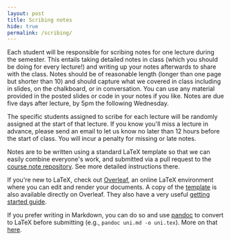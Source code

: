 ```yaml
---
layout: post
title: Scribing notes
hide: true
permalink: /scribing/
---
```


Each student will be responsible for scribing notes for one lecture during the semester.
This entails taking detailed notes in class (which you should be doing for every lecture!) and writing up your notes afterwards to share with the class. 
Notes should be of reasonable length (longer than one page but shorter than 10) and should capture what we covered in class including in slides, on the chalkboard, or in conversation.
You can use any material provided in the posted slides or code in your notes if you like.
Notes are due five days after lecture, by 5pm the following Wednesday.

The specific students assigned to scribe for each lecture will be randomly assigned at the start of that lecture.
If you know you'll miss a lecture in advance, please send an email to let us know no later than 12 hours before the start of class.
You will incur a penalty for missing or late notes.

Notes are to be written using a standard LaTeX template so that we can easily combine everyone's work, and submitted via a pull request to the [course note repository](https://github.com/jhofman/msd2019-notes).
See more detailed instructions there.

If you're new to LaTeX, check out [Overleaf](http://overleaf.com), an online LaTeX environment where you can edit and render your documents.
A copy of the [template](https://www.overleaf.com/docs?snip_uri=http://jakehofman.com/tmp/template.zip) is also available directly on Overleaf.
They also have a very useful [getting started guide](http://www.overleaf.com/help/18-how-do-i-use-overleaf).

If you prefer writing in Markdown, you can do so and use [pandoc](http://pandoc.org/) to convert to LaTeX before submitting (e.g., `pandoc uni.md -o uni.tex`).
More on that [here](http://tech.lauritz.me/easy-latex-with-markdown-pandoc/).
